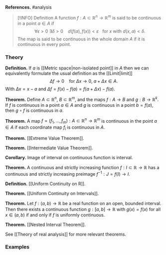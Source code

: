 **References.** #analysis

> [!INFO] Definition
> A function $f:A \subset \mathbb R^n \to \mathbb R^m$ is said to be continuous in a point $a\in A$ if 
> $$\forall \epsilon > 0~ \exists \delta >0~~~~d(f(a),f(x)) < \varepsilon~~~\text{for } x \text{ with } d(x,a) <\delta. $$
> The map is said to be continuous in the whole domain $A$ if it is continuous in every point.
> 
> 

### Theory

**Definition.** If $a$ is [[Metric space|non-isolated point]] in $A$ then we can equivalently formulate the usual definition as the [[Limit|limit]]
$$\Delta f \to 0 ~~~ \text{ for } \Delta x \to 0,~a+\Delta x\in A.$$
With $\Delta x = x-a$ and $\Delta f = f(x) - f(a) = f(a +\Delta x) - f(a)$.

**Theorem.** Define $A \subset \mathbb R^n$, $B\subset \mathbb R^m$, and the maps $f:A\to B$ and $g:B \to \mathbb R^k$. If $f$ is continuous in a point $a\in A$ and $g$ is continuous in a point $b=f(a)$, then $g\circ f$ is continuous in $a$.

**Theorem.** A map $f=(f_1,\dots,f_m) : A\subset \mathbb R^n \to \mathbb R^m$ is continuous in the point $a \in A$ if each coordinate map $f_i$ is continuous in $A$.

**Theorem.** [[Extreme Value Theorem]].

**Theorem.** [[Intermediate Value Theorem]].

**Corollary.** Image of interval on continuous function is interval.

**Theorem.** A continuous and strictly increasing function $f: I \subset \mathbb R \to \mathbb R$ has a continuous and strictly increasing preimage $f^{-1} : J = f(I) \to I$.

**Definition.** [[Uniform Continuity on R]].

**Theorem.** [[Uniform Continuity on Intervals]].

**Theorem.** Let $f: (a,b) \to \mathbb R$ be a real function on an open, bounded interval. Then there exists a continuous function $g:[a,b] \to \mathbb R$ with $g(x)=f(x)$ for all $x\in (a,b)$ if and only if $f$ is uniformly continuous.

**Theorem.** [[Nested Interval Theorem]].

See [[Theory of real analysis]] for more relevant theorems.
### Examples